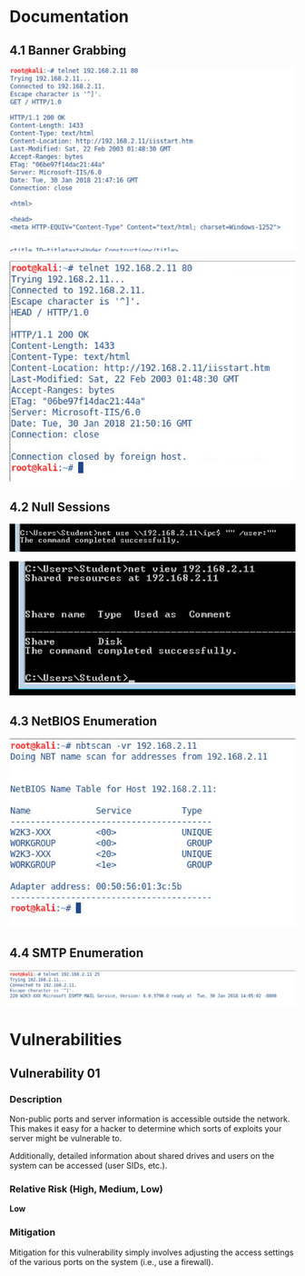 # Documentation

## 4.1 Banner Grabbing

![telnet-1]

![telnet-2]

## 4.2 Null Sessions

![null-session-1]

![null-session-2]

## 4.3 NetBIOS Enumeration

![netbios]

## 4.4 SMTP Enumeration

![smtp]

# Vulnerabilities

## Vulnerability 01

### Description

Non-public ports and server information is accessible outside the network. This makes it easy for a hacker to determine which sorts of exploits your server might be vulnerable to.

Additionally, detailed information about shared drives and users on the system can be accessed (user SIDs, etc.).

### Relative Risk (High, Medium, Low)

**Low**

### Mitigation

Mitigation for this vulnerability simply involves adjusting the access settings of the various ports on the system (i.e., use a firewall).

[telnet-1]: assets/telnet-1.png
[telnet-2]: assets/telnet-2.png
[null-session-1]: assets/null-session-1.png
[null-session-2]: assets/null-session-2.png
[netbios]: assets/netbios.png
[smtp]: assets/smtp.png
